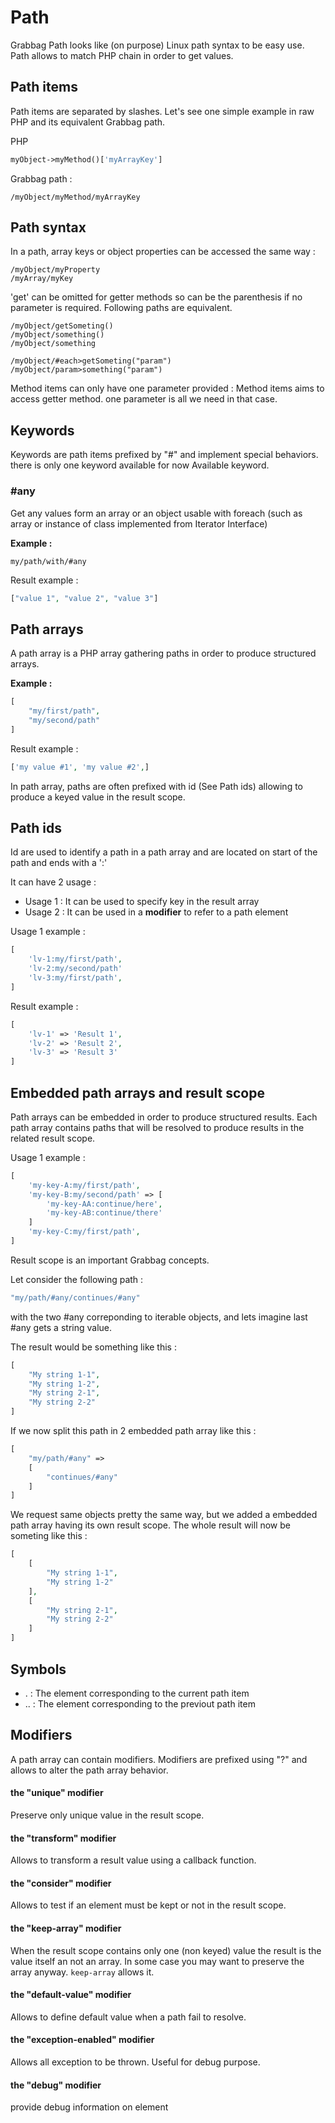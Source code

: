 # Path

Grabbag Path looks like (on purpose) Linux path syntax to be easy use.
Path allows to match PHP chain in order to get values.


## Path items

Path items are separated by slashes.
Let's see one simple example in raw PHP and its equivalent Grabbag path.

PHP
```php
myObject->myMethod()['myArrayKey']
```
Grabbag path : 
```
/myObject/myMethod/myArrayKey
```

## Path syntax

In a path, array keys or object properties can be accessed the same way : 
```
/myObject/myProperty
/myArray/myKey
```
'get' can be omitted for getter methods so can be the parenthesis if no parameter is required.
Following paths are equivalent. 

```
/myObject/getSometing()
/myObject/something()
/myObject/something
```
```
/myObject/#each>getSometing("param")
/myObject/param>something("param")
```

Method items can only have one parameter provided : Method items aims to access getter method. one parameter is all we need in that case.  

## Keywords

Keywords are path items prefixed by "#" and implement special behaviors. there is only one keyword available for now Available keyword.

### #any
Get any values form an array or an object usable with foreach (such as array or instance of class implemented from Iterator Interface)

__Example :__
```
my/path/with/#any
```
Result example : 
```php
["value 1", "value 2", "value 3"]
```
## Path arrays

A path array is a PHP array gathering paths in order to produce structured arrays.

__Example :__
```php
[
    "my/first/path",
    "my/second/path"
]
```
Result example : 
```php
['my value #1', 'my value #2',]
```
In path array, paths are often prefixed with id (See Path ids) allowing to produce a keyed value in the result scope.

## Path ids

Id are used to identify a path in a path array and are located on start of the path and ends with a ':'

It can have 2 usage : 

* Usage 1 : It can be used to specify key in the result array
* Usage 2 : It can be used in a __modifier__ to refer to a path element

Usage 1 example : 

```php
[
    'lv-1:my/first/path',
    'lv-2:my/second/path'
    'lv-3:my/first/path',
]
```
Result example :
```php
[
    'lv-1' => 'Result 1',
    'lv-2' => 'Result 2',
    'lv-3' => 'Result 3'
]
```

## Embedded path arrays and result scope

Path arrays can be embedded in order to produce structured results. 
Each path array contains paths that will be resolved to produce results in the 
related result scope.

Usage 1 example : 

```php
[
    'my-key-A:my/first/path',
    'my-key-B:my/second/path' => [
        'my-key-AA:continue/here',
        'my-key-AB:continue/there'
    ]
    'my-key-C:my/first/path',
]
```
Result scope is an important Grabbag concepts.

Let consider the following path : 
```php
"my/path/#any/continues/#any"
```
with the two #any correponding to iterable objects, and lets imagine last #any gets a string value.

The result would be something like this : 
```php
[
    "My string 1-1",
    "My string 1-2",
    "My string 2-1",
    "My string 2-2"
]
```
If we now split this path in 2 embedded path array like this :
 
```php
[
    "my/path/#any" => 
    [
        "continues/#any"
    ]
]
```

We request same objects pretty the same way, but we added a embedded path array having its own result scope. The whole result will now be someting like this :


```php
[
    [
        "My string 1-1",
        "My string 1-2"
    ],
    [
        "My string 2-1",
        "My string 2-2"
    ]
]
```


## Symbols

* . : The element corresponding to the current path item
* .. : The element corresponding to the previout path item


## Modifiers

A path array can contain modifiers.
Modifiers are prefixed using "?" and allows to alter the path array behavior.

#### the "unique" modifier

Preserve only unique value in the result scope.

#### the "transform" modifier

Allows to transform a result value using a callback function.

#### the "consider" modifier

Allows to test if an element must be kept or not in the result scope.

#### the "keep-array" modifier

When the result scope contains only one (non keyed) value the result is the value itself an not an array.
In some case you may want to preserve the array anyway. ``keep-array`` allows it.

#### the "default-value" modifier

Allows to define default value when a path fail to resolve.

#### the "exception-enabled" modifier

Allows all exception to be thrown. Useful for debug purpose.

#### the "debug" modifier

provide debug information on element

